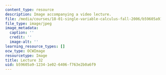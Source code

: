 ```yaml
---
content_type: resource
description: Image accompanying a video lecture.
file: /media/courses/18-01-single-variable-calculus-fall-2006/b59605a912341e026406f763e2b0a6f9_lec32.jpg
file_type: image/jpeg
image_metadata:
  caption: ''
  credit: ''
  image-alt: ''
learning_resource_types: []
ocw_type: OCWImage
resourcetype: Image
title: Lecture 32
uid: b59605a9-1234-1e02-6406-f763e2b0a6f9
---
```

